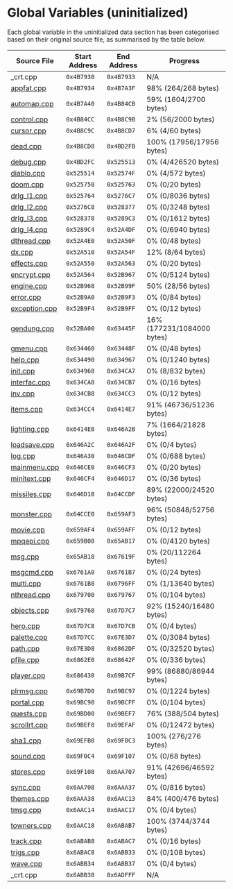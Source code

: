 # Global Variables (uninitialized)

Each global variable in the uninitialized data section has been categorised based on their original source file, as summarised by the table below.

| Source File                      | Start Address | End Address | Progress                     |
|----------------------------------|---------------|-------------|------------------------------|
| _crt.cpp                         | `0x4B7930`    | `0x4B7933`  | N/A                          |
| [appfat.cpp](appfat.cpp)         | `0x4B7934`    | `0x4B7A3F`  | 98% (264/268 bytes)          |
| [automap.cpp](automap.cpp)       | `0x4B7A40`    | `0x4B84CB`  | 59% (1604/2700 bytes)        |
| [control.cpp](control.cpp)       | `0x4B84CC`    | `0x4B8C9B`  | 2% (56/2000 bytes)           |
| [cursor.cpp](cursor.cpp)         | `0x4B8C9C`    | `0x4B8CD7`  | 6% (4/60 bytes)              |
| [dead.cpp](dead.cpp)             | `0x4B8CD8`    | `0x4BD2FB`  | 100% (17956/17956 bytes)     |
| [debug.cpp](debug.cpp)           | `0x4BD2FC`    | `0x525513`  | 0% (4/426520 bytes)          |
| [diablo.cpp](diablo.cpp)         | `0x525514`    | `0x52574F`  | 0% (4/572 bytes)             |
| [doom.cpp](doom.cpp)             | `0x525750`    | `0x525763`  | 0% (0/20 bytes)              |
| [drlg_l1.cpp](drlg_l1.cpp)       | `0x525764`    | `0x5276C7`  | 0% (0/8036 bytes)            |
| [drlg_l2.cpp](drlg_l2.cpp)       | `0x5276C8`    | `0x528377`  | 0% (0/3248 bytes)            |
| [drlg_l3.cpp](drlg_l3.cpp)       | `0x528378`    | `0x5289C3`  | 0% (0/1612 bytes)            |
| [drlg_l4.cpp](drlg_l4.cpp)       | `0x5289C4`    | `0x52A4DF`  | 0% (0/6940 bytes)            |
| [dthread.cpp](dthread.cpp)       | `0x52A4E0`    | `0x52A50F`  | 0% (0/48 bytes)              |
| [dx.cpp](dx.cpp)                 | `0x52A510`    | `0x52A54F`  | 12% (8/64 bytes)             |
| [effects.cpp](effects.cpp)       | `0x52A550`    | `0x52A563`  | 0% (0/20 bytes)              |
| [encrypt.cpp](encrypt.cpp)       | `0x52A564`    | `0x52B967`  | 0% (0/5124 bytes)            |
| [engine.cpp](engine.cpp)         | `0x52B968`    | `0x52B99F`  | 50% (28/56 bytes)            |
| [error.cpp](error.cpp)           | `0x52B9A0`    | `0x52B9F3`  | 0% (0/84 bytes)              |
| [exception.cpp](exception.cpp)   | `0x52B9F4`    | `0x52B9FF`  | 0% (0/12 bytes)              |
| [gendung.cpp](gendung.cpp)       | `0x52BA00`    | `0x63445F`  | 16% (177231/1084000 bytes)   |
| [gmenu.cpp](gmenu.cpp)           | `0x634460`    | `0x63448F`  | 0% (0/48 bytes)              |
| [help.cpp](help.cpp)             | `0x634490`    | `0x634967`  | 0% (0/1240 bytes)            |
| [init.cpp](init.cpp)             | `0x634968`    | `0x634CA7`  | 0% (8/832 bytes)             |
| [interfac.cpp](interfac.cpp)     | `0x634CA8`    | `0x634CB7`  | 0% (0/16 bytes)              |
| [inv.cpp](inv.cpp)               | `0x634CB8`    | `0x634CC3`  | 0% (0/12 bytes)              |
| [items.cpp](items.cpp)           | `0x634CC4`    | `0x6414E7`  | 91% (46736/51236 bytes)      |
| [lighting.cpp](lighting.cpp)     | `0x6414E8`    | `0x646A2B`  | 7% (1664/21828 bytes)        |
| [loadsave.cpp](loadsave.cpp)     | `0x646A2C`    | `0x646A2F`  | 0% (0/4 bytes)               |
| [log.cpp](log.cpp)               | `0x646A30`    | `0x646CDF`  | 0% (0/688 bytes)             |
| [mainmenu.cpp](mainmenu.cpp)     | `0x646CE0`    | `0x646CF3`  | 0% (0/20 bytes)              |
| [minitext.cpp](minitext.cpp)     | `0x646CF4`    | `0x646D17`  | 0% (0/36 bytes)              |
| [missiles.cpp](missiles.cpp)     | `0x646D18`    | `0x64CCDF`  | 89% (22000/24520 bytes)      |
| [monster.cpp](monster.cpp)       | `0x64CCE0`    | `0x659AF3`  | 96% (50848/52756 bytes)      |
| [movie.cpp](movie.cpp)           | `0x659AF4`    | `0x659AFF`  | 0% (0/12 bytes)              |
| [mpqapi.cpp](mpqapi.cpp)         | `0x659B00`    | `0x65AB17`  | 0% (0/4120 bytes)            |
| [msg.cpp](msg.cpp)               | `0x65AB18`    | `0x67619F`  | 0% (20/112264 bytes)         |
| [msgcmd.cpp](msgcmd.cpp)         | `0x6761A0`    | `0x6761B7`  | 0% (0/24 bytes)              |
| [multi.cpp](multi.cpp)           | `0x6761B8`    | `0x6796FF`  | 0% (1/13640 bytes)           |
| [nthread.cpp](nthread.cpp)       | `0x679700`    | `0x679767`  | 0% (0/104 bytes)             |
| [objects.cpp](objects.cpp)       | `0x679768`    | `0x67D7C7`  | 92% (15240/16480 bytes)      |
| [hero.cpp](hero.cpp)             | `0x67D7C8`    | `0x67D7CB`  | 0% (0/4 bytes)               |
| [palette.cpp](palette.cpp)       | `0x67D7CC`    | `0x67E3D7`  | 0% (0/3084 bytes)            |
| [path.cpp](path.cpp)             | `0x67E3D8`    | `0x6862DF`  | 0% (0/32520 bytes)           |
| [pfile.cpp](pfile.cpp)           | `0x6862E0`    | `0x68642F`  | 0% (0/336 bytes)             |
| [player.cpp](player.cpp)         | `0x686430`    | `0x69B7CF`  | 99% (86880/86944 bytes)      |
| [plrmsg.cpp](plrmsg.cpp)         | `0x69B7D0`    | `0x69BC97`  | 0% (0/1224 bytes)            |
| [portal.cpp](portal.cpp)         | `0x69BC98`    | `0x69BCFF`  | 0% (0/104 bytes)             |
| [quests.cpp](quests.cpp)         | `0x69BD00`    | `0x69BEF7`  | 76% (388/504 bytes)          |
| [scrollrt.cpp](scrollrt.cpp)     | `0x69BEF8`    | `0x69EFAF`  | 0% (0/12472 bytes)           |
| [sha1.cpp](sha1.cpp)             | `0x69EFB0`    | `0x69F0C3`  | 100% (276/276 bytes)         |
| [sound.cpp](sound.cpp)           | `0x69F0C4`    | `0x69F107`  | 0% (0/68 bytes)              |
| [stores.cpp](stores.cpp)         | `0x69F108`    | `0x6AA707`  | 91% (42696/46592 bytes)      |
| [sync.cpp](sync.cpp)             | `0x6AA708`    | `0x6AAA37`  | 0% (0/816 bytes)             |
| [themes.cpp](themes.cpp)         | `0x6AAA38`    | `0x6AAC13`  | 84% (400/476 bytes)          |
| [tmsg.cpp](tmsg.cpp)             | `0x6AAC14`    | `0x6AAC17`  | 0% (0/4 bytes)               |
| [towners.cpp](towners.cpp)       | `0x6AAC18`    | `0x6ABAB7`  | 100% (3744/3744 bytes)       |
| [track.cpp](track.cpp)           | `0x6ABAB8`    | `0x6ABAC7`  | 0% (0/16 bytes)              |
| [trigs.cpp](trigs.cpp)           | `0x6ABAC8`    | `0x6ABB33`  | 0% (0/108 bytes)             |
| [wave.cpp](wave.cpp)             | `0x6ABB34`    | `0x6ABB37`  | 0% (0/4 bytes)               |
| _crt.cpp                         | `0x6ABB38`    | `0x6ADFFF`  | N/A                          |
